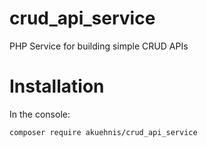 # crud_api_service
PHP Service for building simple CRUD APIs

# Installation

In the console:

```
composer require akuehnis/crud_api_service
```

